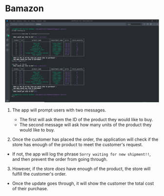 # Bamazon


![Cee Stop](images/cee.jpg "Cee Stop")

1. The app will prompt users with two messages.

   * The first will ask them the ID of the product they would like to buy.
   * The second message will ask how many units of the product they would like to buy.

2.  Once the customer has placed the order, the application will check if the store has enough of the product to meet the customer's request.

   * If not, the app will log the phrase  `Sorry waiting for new shipment!!`, and then prevent the order from going through.

3.  However, if the store _does_ have enough of the product, the store will fulfill the customer's order.

   * Once the update goes through, it will show the customer the total cost of their purchase.